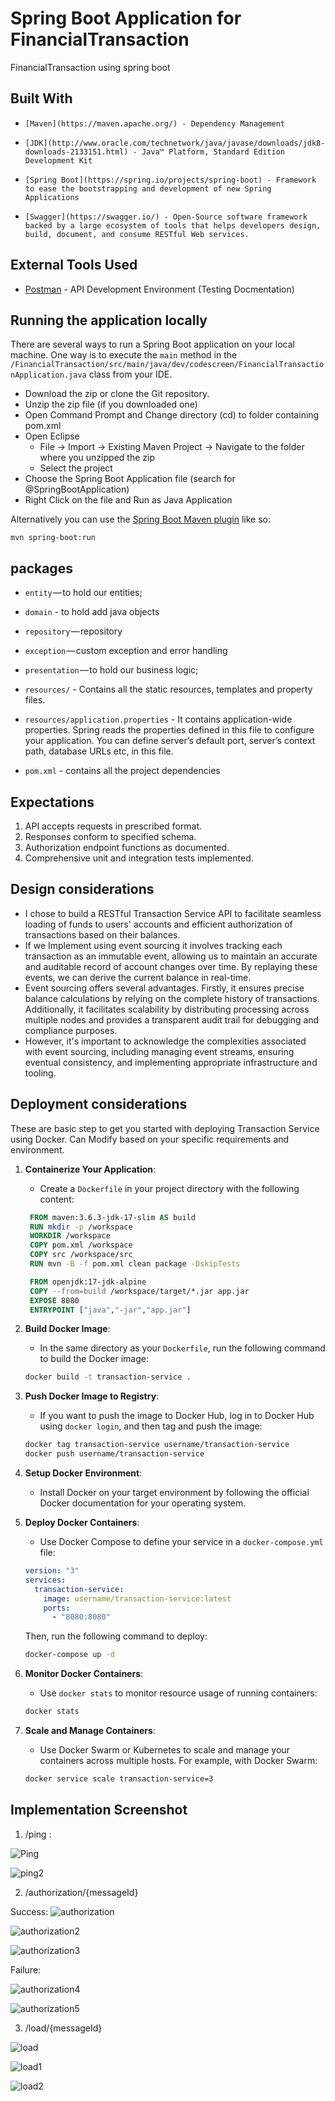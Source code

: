 # Spring Boot Application for FinancialTransaction

FinancialTransaction using spring boot

## Built With

-     [Maven](https://maven.apache.org/) - Dependency Management
-     [JDK](http://www.oracle.com/technetwork/java/javase/downloads/jdk8-downloads-2133151.html) - Java™ Platform, Standard Edition Development Kit
-     [Spring Boot](https://spring.io/projects/spring-boot) - Framework to ease the bootstrapping and development of new Spring Applications
-     [Swagger](https://swagger.io/) - Open-Source software framework backed by a large ecosystem of tools that helps developers design, build, document, and consume RESTful Web services.

## External Tools Used

- [Postman](https://www.getpostman.com/) - API Development Environment (Testing Docmentation)

## Running the application locally

There are several ways to run a Spring Boot application on your local machine. One way is to execute the `main` method in the `/FinancialTransaction/src/main/java/dev/codescreen/FinancialTransactionApplication.java` class from your IDE.

- Download the zip or clone the Git repository.
- Unzip the zip file (if you downloaded one)
- Open Command Prompt and Change directory (cd) to folder containing pom.xml
- Open Eclipse
  - File -> Import -> Existing Maven Project -> Navigate to the folder where you unzipped the zip
  - Select the project
- Choose the Spring Boot Application file (search for @SpringBootApplication)
- Right Click on the file and Run as Java Application

Alternatively you can use the [Spring Boot Maven plugin](https://docs.spring.io/spring-boot/docs/current/reference/html/build-tool-plugins-maven-plugin.html) like so:

```shell
mvn spring-boot:run
```

## packages

- `entity` — to hold our entities;
- `domain` - to hold add java objects
- `repository` — repository
- `exception` — custom exception and error handling
- `presentation` — to hold our business logic;

- `resources/` - Contains all the static resources, templates and property files.
- `resources/application.properties` - It contains application-wide properties. Spring reads the properties defined in this file to configure your application. You can define server’s default port, server’s context path, database URLs etc, in this file.

- `pom.xml` - contains all the project dependencies

## Expectations

1. API accepts requests in prescribed format.
2. Responses conform to specified schema.
3. Authorization endpoint functions as documented.
4. Comprehensive unit and integration tests implemented.


## Design considerations

- I chose to build a RESTful Transaction Service API to facilitate seamless loading of funds to users' accounts and efficient authorization of transactions based on their balances.
- If we Implement using event sourcing it involves tracking each transaction as an immutable event, allowing us to maintain an accurate and auditable record of account changes over time. By replaying these events, we can derive the current balance in real-time.
- Event sourcing offers several advantages. Firstly, it ensures precise balance calculations by relying on the complete history of transactions. Additionally, it facilitates scalability by distributing processing across multiple nodes and provides a transparent audit trail for debugging and compliance purposes.
- However, it's important to acknowledge the complexities associated with event sourcing, including managing event streams, ensuring eventual consistency, and implementing appropriate infrastructure and tooling.

## Deployment considerations

These are basic step to get you started with deploying Transaction Service using Docker. Can Modify based on your specific requirements and environment.

1. **Containerize Your Application**:

   - Create a `Dockerfile` in your project directory with the following content:

   ```Dockerfile
    FROM maven:3.6.3-jdk-17-slim AS build
    RUN mkdir -p /workspace
    WORKDIR /workspace
    COPY pom.xml /workspace
    COPY src /workspace/src
    RUN mvn -B -f pom.xml clean package -DskipTests

    FROM openjdk:17-jdk-alpine
    COPY --from=build /workspace/target/*.jar app.jar
    EXPOSE 8080
    ENTRYPOINT ["java","-jar","app.jar"]
   ```

2. **Build Docker Image**:

   - In the same directory as your `Dockerfile`, run the following command to build the Docker image:

   ```bash
   docker build -t transaction-service .
   ```

3. **Push Docker Image to Registry**:

   - If you want to push the image to Docker Hub, log in to Docker Hub using `docker login`, and then tag and push the image:

   ```bash
   docker tag transaction-service username/transaction-service
   docker push username/transaction-service
   ```

4. **Setup Docker Environment**:

   - Install Docker on your target environment by following the official Docker documentation for your operating system.

5. **Deploy Docker Containers**:

   - Use Docker Compose to define your service in a `docker-compose.yml` file:

   ```yaml
   version: "3"
   services:
     transaction-service:
       image: username/transaction-service:latest
       ports:
         - "8080:8080"
   ```

   Then, run the following command to deploy:

   ```bash
   docker-compose up -d
   ```

6. **Monitor Docker Containers**:

   - Use `docker stats` to monitor resource usage of running containers:

   ```bash
   docker stats
   ```

7. **Scale and Manage Containers**:
   - Use Docker Swarm or Kubernetes to scale and manage your containers across multiple hosts. For example, with Docker Swarm:
   ```bash
   docker service scale transaction-service=3
   ```

## Implementation Screenshot

1. /ping :

  ![Ping](https://github.com/ManaliTawar/FinancialTransaction-main/assets/42312685/e4f749b9-09e5-488d-a3b6-54f0bb7dd291)

  ![ping2](https://github.com/ManaliTawar/FinancialTransaction-main/assets/42312685/484d3633-6300-44f9-8faf-71333b8dd071)




2.  /authorization/{messageId}

   Success:
     ![authorization](https://github.com/ManaliTawar/FinancialTransaction-main/assets/42312685/893b95d7-1b22-4cf0-810d-dbe56640bb40)

     

    
  ![authorization2](https://github.com/ManaliTawar/FinancialTransaction-main/assets/42312685/f7e5c77c-dc6f-45fd-8cb9-f11fa33a53ae)

  

  ![authorization3](https://github.com/ManaliTawar/FinancialTransaction-main/assets/42312685/320f183c-767f-466f-b49f-a7b3f8c03a37)

  Failure:

    
  ![authorization4](https://github.com/ManaliTawar/FinancialTransaction-main/assets/42312685/40371e7d-d870-41df-9c77-a2f9241df55b)

  ![authorization5](https://github.com/ManaliTawar/FinancialTransaction-main/assets/42312685/882ac704-7577-4fb8-942e-f47c1bbfbccf)




3.  /load/{messageId}
   
   ![load](https://github.com/ManaliTawar/FinancialTransaction-main/assets/42312685/69ed8964-baa3-4fdb-ade5-e3174277c5e1)

   ![load1](https://github.com/ManaliTawar/FinancialTransaction-main/assets/42312685/df9e84f9-10a1-489e-9bbd-89c7eafa9426)

   ![load2](https://github.com/ManaliTawar/FinancialTransaction-main/assets/42312685/8731f00b-d068-4b26-a80b-437aa62a4846)



